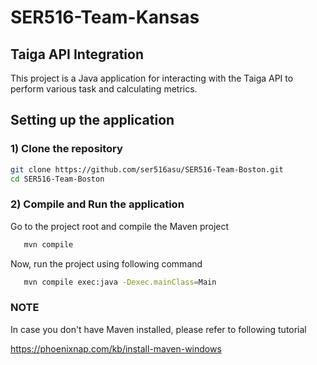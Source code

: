 # SER516-Team-Kansas

## Taiga API Integration

This project is a Java application for interacting with the Taiga API to perform various task and calculating metrics.


## Setting up the application

### 1) Clone the repository


   ```bash
   git clone https://github.com/ser516asu/SER516-Team-Boston.git
   cd SER516-Team-Boston
   ```

### 2) Compile and Run the application

Go to the project root and compile the Maven project

```bash
   mvn compile
   ```

Now, run the project using following command

```bash
   mvn compile exec:java -Dexec.mainClass=Main
   ```

### NOTE

In case you don't have Maven installed, please refer to following tutorial

https://phoenixnap.com/kb/install-maven-windows


